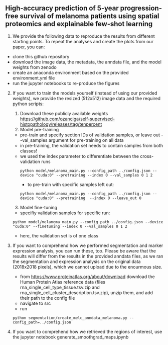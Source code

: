 ## High-accuracy prediction of 5-year progression-free survival of melanoma patients using spatial proteomics and explainable few-shot learning
1) We provide the following data to reproduce the results from different starting points. To repeat the analyses and create the plots from our paper, you can: 
- clone this github repository
- download the image data, the metadata, the anndata file, and the model weights from zenodo
- create an anaconda environment based on the provided environment.yml file
- run the jupyter notebooks to re-produce the figures

2) If you want to train the models yourself (instead of using our provided weights), we provide the resized (512x512) image data and the required python scripts:
    1) Download these publicly available weights https://github.com/ozanciga/self-supervised-histopathology/releases/tag/tenpercent
    2) Model pre-training
    - pre-train and specify section IDs of validation samples, or leave out --val_samples argument for pre-training on all data
    - in pre-training, the validation set needs to contain samples from both classes!
    - we used the index parameter to differentiate between the cross-validation runs
        ```
        python model/melanoma_main.py --config_path ../config.json --device "cuda:0" --pretraining --index 0 --val_samples 0 1 2
        ```
        - to pre-train with specific samples left out:
        ```
        python model/melanoma_main.py --config_path ../config.json --device "cuda:0" --pretraining  --index 0 --leave_out 0 
        ```
    3) Model fine-tuning
    - specifiy validation samples for specific run:
    ```
    python model/melanoma_main.py --config_path ../config.json --device "cuda:0" --finetuning --index 0 --val_samples 0 1 2 
    ```
    - here, the validation set is of one class

3) If you want to comprehend how we performed segmentation and marker expression analysis, you can run these, too. Please be aware that the results will differ from the results in the provided anndata files, as we ran the segmentation and expression analysis on the original data (2018x2018 pixels), which we cannot upload due to the enourmous size. 
    - from https://www.proteinatlas.org/about/download download the Human Protein Atlas reference data (files rna_single_cell_type_tissue.tsv.zip and
rna_single_cell_cluster_description.tsv.zip), unzip them, and add their path to the config file
    - navigate to src
    - run 
    ```
    python segmentation/create_melc_anndata_melanoma.py --config_path=../config.json
    ```

4) If you want to comprehend how we retrieved the regions of interest, use the jupyter notebook generate_smoothgrad_maps.ipynb